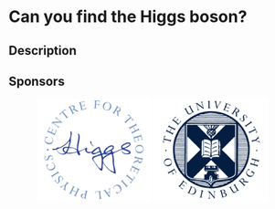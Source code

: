 # Can you find the Higgs boson? 

## Description

## Sponsors 

<div align="center">
    <img src="figures/logos/higgs_centre/logo_color.jpg" width="200px"</img> 
    <img src="figures/logos/school/notext/blueonwhite_cropped.png" width="200px"</img> 
</div>

